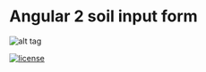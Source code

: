 # Angular 2 soil input form

![alt tag](http://imgur.com/a/yu7eJ)

[![license](https://img.shields.io/github/license/mashape/apistatus.svg?maxAge=2592000)](http://opensource.org/licenses/MIT)

